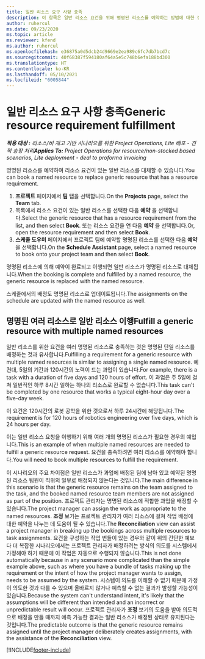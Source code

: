 ```yaml
---
title: 일반 리소스 요구 사항 충족
description: 이 항목은 일반 리소스 요건을 위해 명명된 리소스를 예약하는 방법에 대한 정보를 제공합니다.
author: ruhercul
ms.date: 09/23/2020
ms.topic: article
ms.reviewer: kfend
ms.author: ruhercul
ms.openlocfilehash: e36875a0d5dcb24d9669e2ea989c6fc7db7bcd7c
ms.sourcegitcommit: 40f68387f594180af64a5e5c748b6efa188bd300
ms.translationtype: HT
ms.contentlocale: ko-KR
ms.lasthandoff: 05/10/2021
ms.locfileid: "6005844"
---
```

# <a name="generic-resource-requirement-fulfillment"></a><span data-ttu-id="b3d08-103">일반 리소스 요구 사항 충족</span><span class="sxs-lookup"><span data-stu-id="b3d08-103">Generic resource requirement fulfillment</span></span>

<span data-ttu-id="b3d08-104">_**적용 대상 :** 리소스/비 재고 기반 시나리오를 위한 Project Operations, Lite 배포 - 견적 송장 처리_</span><span class="sxs-lookup"><span data-stu-id="b3d08-104">_**Applies To:** Project Operations for resource/non-stocked based scenarios, Lite deployment - deal to proforma invoicing_</span></span>

<span data-ttu-id="b3d08-105">명명된 리소스를 예약하여 리소스 요건이 있는 일반 리소스를 대체할 수 있습니다.</span><span class="sxs-lookup"><span data-stu-id="b3d08-105">You can book a named resource to replace generic resource that has a resource requirement.</span></span>

1. <span data-ttu-id="b3d08-106">**프로젝트** 페이지에서 **팀** 탭을 선택합니다.</span><span class="sxs-lookup"><span data-stu-id="b3d08-106">On the **Projects** page, select the **Team** tab.</span></span>
2. <span data-ttu-id="b3d08-107">목록에서 리소스 요건이 있는 일반 리소스를 선택한 다음 **예약** 을 선택합니다.</span><span class="sxs-lookup"><span data-stu-id="b3d08-107">Select the generic resource that has a resource requirement from the list, and then select **Book**.</span></span> <span data-ttu-id="b3d08-108">또는 리소스 요건을 연 다음 **예약** 을 선택합니다.</span><span class="sxs-lookup"><span data-stu-id="b3d08-108">Or, open the resource requirement and then select **Book**.</span></span>
3. <span data-ttu-id="b3d08-109">**스케줄 도우미** 페이지에서 프로젝트 팀에 예약할 명명된 리소스를 선택한 다음 **예약** 을 선택합니다.</span><span class="sxs-lookup"><span data-stu-id="b3d08-109">On the **Schedule Assistant** page, select a named resource to book onto your project team and then select **Book**.</span></span>

<span data-ttu-id="b3d08-110">명명된 리소스에 의해 예약이 완료되고 이행되면 일반 리소스가 명명된 리소스로 대체됩니다.</span><span class="sxs-lookup"><span data-stu-id="b3d08-110">When the booking is complete and fulfilled by a named resource, the generic resource is replaced with the named resource.</span></span>

<span data-ttu-id="b3d08-111">스케줄에서의 배정도 명명된 리소스로 업데이트됩니다.</span><span class="sxs-lookup"><span data-stu-id="b3d08-111">The assignments on the schedule are updated with the named resource as well.</span></span>

## <a name="fulfill-a-generic-resource-with-multiple-named-resources"></a><span data-ttu-id="b3d08-112">명명된 여러 리소스로 일반 리소스 이행</span><span class="sxs-lookup"><span data-stu-id="b3d08-112">Fulfill a generic resource with multiple named resources</span></span>
<span data-ttu-id="b3d08-113">일반 리소스를 위한 요건을 여러 명명된 리소스로 충족하는 것은 명명된 단일 리소스를 배정하는 것과 유사합니다.</span><span class="sxs-lookup"><span data-stu-id="b3d08-113">Fulfilling a requirement for a generic resource with multiple named resources is similar to assigning a single named resource.</span></span> <span data-ttu-id="b3d08-114">예컨대, 5일의 기간과 120시간의 노력이 드는 과업이 있습니다.</span><span class="sxs-lookup"><span data-stu-id="b3d08-114">For example, there is a task with a duration of five days and 120 hours of effort.</span></span> <span data-ttu-id="b3d08-115">이 과업은 주 5일에 걸쳐 일반적인 하루 8시간 일하는 하나의 리소스로 완료할 수 없습니다.</span><span class="sxs-lookup"><span data-stu-id="b3d08-115">This task can't be completed by one resource that works a typical eight-hour day over a five-day week.</span></span> 

<span data-ttu-id="b3d08-116">이 요건은 120시간의 로봇 공학을 위한 것으로서 하루 24시간에 해당됩니다.</span><span class="sxs-lookup"><span data-stu-id="b3d08-116">The requirement is for 120 hours of robotics engineering over five days, which is 24 hours per day.</span></span>

<span data-ttu-id="b3d08-117">이는 일반 리소스 요청을 이행하기 위해 여러 개의 명명된 리소스가 필요한 경우의 예입니다.</span><span class="sxs-lookup"><span data-stu-id="b3d08-117">This is an example of when multiple named resources are needed to fulfill a generic resource request.</span></span> <span data-ttu-id="b3d08-118">요건을 충족하려면 여러 리소스를 예약해야 합니다.</span><span class="sxs-lookup"><span data-stu-id="b3d08-118">You will need to book multiple resources to fulfill the requirement.</span></span>

<span data-ttu-id="b3d08-119">이 시나리오의 주요 차이점은 일반 리소스가 과업에 배정된 팀에 남아 있고 예약된 명명된 리소스 팀원이 직위의 일부로 배정되지 않는다는 것입니다.</span><span class="sxs-lookup"><span data-stu-id="b3d08-119">The main difference in this scenario is that the generic resource remains on the team assigned to the task, and the booked named resource team members are not assigned as part of the position.</span></span> <span data-ttu-id="b3d08-120">프로젝트 관리자는 명명된 리소스에 적합한 과업을 배정할 수 있습니다.</span><span class="sxs-lookup"><span data-stu-id="b3d08-120">The project manager can assign the work as appropriate to the named resources.</span></span> <span data-ttu-id="b3d08-121">**조정** 보기는 프로젝트 관리자가 여러 리소스에 걸쳐 작업 배정에 대한 예약을 나누는 데 도움이 될 수 있습니다.</span><span class="sxs-lookup"><span data-stu-id="b3d08-121">The **Reconciliation** view can assist a project manager in breaking up the bookings across multiple resources to task assignments.</span></span> <span data-ttu-id="b3d08-122">요건을 구성하는 작업 번들이 있는 경우와 같이 위의 간단한 예보다 더 복잡한 시나리오에서는 프로젝트 관리자가 배정하려는 방식의 의도를 시스템에서 가정해야 하기 때문에 이 작업은 자동으로 수행되지 않습니다.</span><span class="sxs-lookup"><span data-stu-id="b3d08-122">This is not done automatically because in any scenario more complicated than the simple example above, such as where you have a bundle of tasks making up the requirement or the intent of how the project manager wants to assign, needs to be assumed by the system.</span></span> <span data-ttu-id="b3d08-123">시스템이 의도를 이해할 수 없기 때문에 가정이 의도한 것과 다를 수 있으며 올바르지 않거나 예측할 수 없는 결과가 발생할 가능성이 있습니다.</span><span class="sxs-lookup"><span data-stu-id="b3d08-123">Because the system can't understand intent, it's likely that the assumptions will be different than intended and an incorrect or unpredictable result will occur.</span></span> <span data-ttu-id="b3d08-124">프로젝트 관리자가 **조정** 보기의 도움을 받아 의도적으로 배정을 만들 때까지 예측 가능한 결과는 일반 리소스가 배정된 상태로 유지된다는 것입니다.</span><span class="sxs-lookup"><span data-stu-id="b3d08-124">The predictable outcome is that the generic resource remains assigned until the project manager deliberately creates assignments, with the assistance of the **Reconciliation** view.</span></span>




[!INCLUDE[footer-include](../includes/footer-banner.md)]